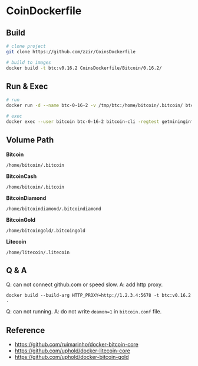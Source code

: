 # CoinDockerfile

## Build
```bash
# clone project
git clone https://github.com/zzir/CoinsDockerfile

# build to images
docker build -t btc:v0.16.2 CoinsDockerfile/Bitcoin/0.16.2/
```

## Run & Exec

```bash
# run
docker run -d --name btc-0-16-2 -v /tmp/btc:/home/bitcoin/.bitcoin/ btc:v0.16.2 -regtest=1

# exec
docker exec --user bitcoin btc-0-16-2 bitcoin-cli -regtest getmininginfo
```

## Volume Path

**Bitcoin**
```
/home/bitcoin/.bitcoin
```
**BitcoinCash**
```
/home/bitcoin/.bitcoin
```
**BitcoinDiamond**
```
/home/bitcoindiamond/.bitcoindiamond
```
**BitcoinGold**
```
/home/bitcoingold/.bitcoingold
```
**Litecoin**
```
/home/litecoin/.litecoin
```


## Q & A

Q: can not connect github.com or speed slow.
A: add http proxy.
```
docker build --build-arg HTTP_PROXY=http://1.2.3.4:5678 -t btc:v0.16.2 .
```

Q: can not running.
A: do not write `deamon=1` in `bitcoin.conf` file.


## Reference

 - https://github.com/ruimarinho/docker-bitcoin-core
 - https://github.com/uphold/docker-litecoin-core
 - https://github.com/uphold/docker-bitcoin-gold